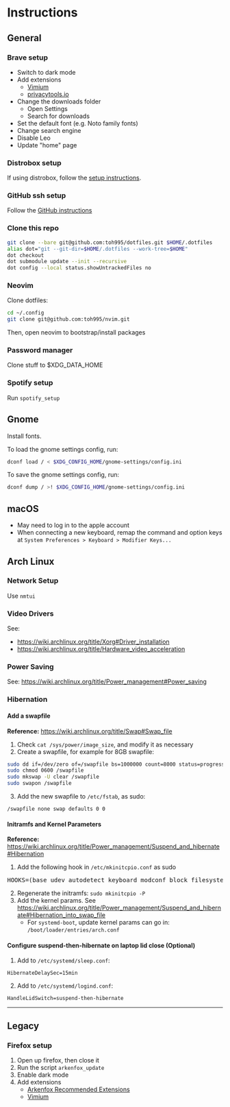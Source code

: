 # Instructions

## General

### Brave setup
- Switch to dark mode
- Add extensions
    - [Vimium](https://chrome.google.com/webstore/detail/vimium/dbepggeogbaibhgnhhndojpepiihcmeb?hl=en)
    - [privacytools.io](https://www.privacytools.io/#browser-addons)
- Change the downloads folder
    - Open Settings
    - Search for downloads
- Set the default font (e.g. Noto family fonts)
- Change search engine
- Disable Leo
- Update "home" page

### Distrobox setup
If using distrobox, follow the [setup instructions](../.config/distrobox/README.md).

### GitHub ssh setup
Follow the [GitHub instructions](https://docs.github.com/en/authentication/connecting-to-github-with-ssh/generating-a-new-ssh-key-and-adding-it-to-the-ssh-agent)

### Clone this repo
```bash
git clone --bare git@github.com:toh995/dotfiles.git $HOME/.dotfiles
alias dot="git --git-dir=$HOME/.dotfiles --work-tree=$HOME"
dot checkout
dot submodule update --init --recursive
dot config --local status.showUntrackedFiles no
```

### Neovim
Clone dotfiles:
```bash
cd ~/.config
git clone git@github.com:toh995/nvim.git
```

Then, open neovim to bootstrap/install packages

### Password manager
Clone stuff to $XDG_DATA_HOME

### Spotify setup

Run `spotify_setup`

## Gnome
Install fonts.

To load the gnome settings config, run:
```bash
dconf load / < $XDG_CONFIG_HOME/gnome-settings/config.ini
```

To save the gnome settings config, run:
```bash
dconf dump / >! $XDG_CONFIG_HOME/gnome-settings/config.ini
```

## macOS

- May need to log in to the apple account
- When connecting a new keyboard, remap the command and option keys at `System Preferences > Keyboard > Modifier Keys...`

## Arch Linux

### Network Setup

Use `nmtui`


### Video Drivers

See:

- https://wiki.archlinux.org/title/Xorg#Driver_installation
- https://wiki.archlinux.org/title/Hardware_video_acceleration

### Power Saving

See: https://wiki.archlinux.org/title/Power_management#Power_saving

### Hibernation

#### Add a swapfile

**Reference:** https://wiki.archlinux.org/title/Swap#Swap_file

1. Check `cat /sys/power/image_size`, and modify it as necessary
2. Create a swapfile, for example for 8GB swapfile:

```bash
sudo dd if=/dev/zero of=/swapfile bs=1000000 count=8000 status=progress
sudo chmod 0600 /swapfile
sudo mkswap -U clear /swapfile
sudo swapon /swapfile
```

3. Add the new swapfile to `/etc/fstab`, as sudo:

```
/swapfile none swap defaults 0 0
```

#### Initramfs and Kernel Parameters

**Reference:** https://wiki.archlinux.org/title/Power_management/Suspend_and_hibernate#Hibernation

1. Add the following hook in `/etc/mkinitcpio.conf` as sudo
<pre>
HOOKS=(base udev autodetect keyboard modconf block filesystems <b>resume</b> fsck)
</pre>
2. Regenerate the initramfs: `sudo mkinitcpio -P`
3. Add the kernel params. See https://wiki.archlinux.org/title/Power_management/Suspend_and_hibernate#Hibernation_into_swap_file
   - For `systemd-boot`, update kernel params can go in: `/boot/loader/entries/arch.conf`

#### Configure suspend-then-hibernate on laptop lid close (Optional)

1. Add to `/etc/systemd/sleep.conf`:

```
HibernateDelaySec=15min
```

2. Add to `/etc/systemd/logind.conf`:

```
HandleLidSwitch=suspend-then-hibernate
```

---

## Legacy

### Firefox setup

1. Open up firefox, then close it
2. Run the script `arkenfox_update`
3. Enable dark mode
4. Add extensions
   - [Arkenfox Recommended Extensions](https://github.com/arkenfox/user.js/wiki/4.1-Extensions)
   - [Vimium](https://addons.mozilla.org/en-GB/firefox/addon/vimium-ff/)
